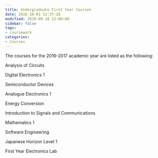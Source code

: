 ```yaml
---
title: Undergraduate First Year Courses
date: 2016-10-01 12:37:28
modified: 2019-09-10 12:00:00
sidebar: false
tags:
- coursework
categories:
- Courses
---
```


The courses for the 2016-2017 academic year are listed as the following:

<!--more-->

Analysis of Circuits                      

Digital Electronics 1                      

Semiconductor Devices                      

Analogue Electronics 1                     

Energy Conversion                          

Introduction to Signals and Communications

Mathematics 1                              

Software Engineering                       

Japanese Horizon Level 1                   

First Year Electronics Lab                 
